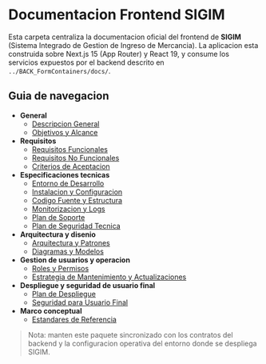 # Documentacion Frontend SIGIM

Esta carpeta centraliza la documentacion oficial del frontend de **SIGIM** (Sistema Integrado de Gestion de Ingreso de Mercancia). La aplicacion esta construida sobre Next.js 15 (App Router) y React 19, y consume los servicios expuestos por el backend descrito en `../BACK_FormContainers/docs/`.

## Guia de navegacion
- **General**
  - [Descripcion General](01_Descripcion_General.md)
  - [Objetivos y Alcance](02_Objetivos_y_Alcance.md)
- **Requisitos**
  - [Requisitos Funcionales](03_Requisitos/Requisitos_Funcionales.md)
  - [Requisitos No Funcionales](03_Requisitos/Requisitos_No_Funcionales.md)
  - [Criterios de Aceptacion](03_Requisitos/Criterios_de_Aceptacion.md)
- **Especificaciones tecnicas**
  - [Entorno de Desarrollo](04_Especificaciones_Tecnicas/Entorno_de_Desarrollo.md)
  - [Instalacion y Configuracion](04_Especificaciones_Tecnicas/Instalacion_y_Configuracion.md)
  - [Codigo Fuente y Estructura](04_Especificaciones_Tecnicas/Codigo_Fuente_GitHub.md)
  - [Monitorizacion y Logs](04_Especificaciones_Tecnicas/Monitorizacion_y_Logs.md)
  - [Plan de Soporte](04_Especificaciones_Tecnicas/Plan_de_Soporte.md)
  - [Plan de Seguridad Tecnica](04_Especificaciones_Tecnicas/Seguridad_Tecnica.md)
- **Arquitectura y disenio**
  - [Arquitectura y Patrones](05_Arquitectura_y_Disenio/Arquitectura_y_Patrones.md)
  - [Diagramas y Modelos](05_Arquitectura_y_Disenio/Diagramas_y_Modelos.md)
- **Gestion de usuarios y operacion**
  - [Roles y Permisos](06_Gestion_de_Usuarios/Roles_y_Permisos.md)
  - [Estrategia de Mantenimiento y Actualizaciones](06_Gestion_de_Usuarios/Estrategia_de_Mantenimiento.md)
- **Despliegue y seguridad de usuario final**
  - [Plan de Despliegue](07_Despliegue_y_Seguridad_Usuario_Final/Plan_de_Despliegue.md)
  - [Seguridad para Usuario Final](07_Despliegue_y_Seguridad_Usuario_Final/Seguridad_Usuario_Final.md)
- **Marco conceptual**
  - [Estandares de Referencia](08_Marco_Conceptual/Estandares.md)

> Nota: manten este paquete sincronizado con los contratos del backend y la configuracion operativa del entorno donde se despliega SIGIM.

